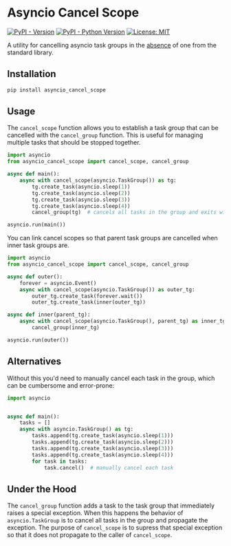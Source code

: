 # Asyncio Cancel Scope

[![PyPI - Version](https://img.shields.io/pypi/v/asyncio_cancel_scope.svg)](https://pypi.org/project/asyncio_cancel_scope)
[![PyPI - Python Version](https://img.shields.io/pypi/pyversions/asyncio_cancel_scope.svg)](https://pypi.org/project/asyncio_cancel_scope)
[![License: MIT](https://img.shields.io/badge/License-MIT-yellow.svg)](https://opensource.org/licenses/MIT)

A utility for cancelling asyncio task groups in the
[absence](https://github.com/python/cpython/issues/108951) of one from the standard
library.

## Installation

```bash
pip install asyncio_cancel_scope
```

## Usage

The `cancel_scope` function allows you to establish a task group that can be cancelled
with the `cancel_group` function. This is useful for managing multiple tasks that should
be stopped together.

```python
import asyncio
from asyncio_cancel_scope import cancel_scope, cancel_group

async def main():
    async with cancel_scope(asyncio.TaskGroup()) as tg:
        tg.create_task(asyncio.sleep(1))
        tg.create_task(asyncio.sleep(2))
        tg.create_task(asyncio.sleep(3))
        tg.create_task(asyncio.sleep(4))
        cancel_group(tg)  # cancels all tasks in the group and exits without an exception

asyncio.run(main())
```

You can link cancel scopes so that parent task groups are cancelled when inner task
groups are.

```python
import asyncio
from asyncio_cancel_scope import cancel_scope, cancel_group

async def outer():
    forever = asyncio.Event()
    async with cancel_scope(asyncio.TaskGroup()) as outer_tg:
        outer_tg.create_task(forever.wait())
        outer_tg.create_task(inner(outer_tg))

async def inner(parent_tg):
    async with cancel_scope(asyncio.TaskGroup(), parent_tg) as inner_tg:
        cancel_group(inner_tg)

asyncio.run(outer())
```

## Alternatives

Without this you'd need to manually cancel each task in the group, which can be
cumbersome and error-prone:

```python
import asyncio


async def main():
    tasks = []
    async with asyncio.TaskGroup() as tg:
        tasks.append(tg.create_task(asyncio.sleep(1)))
        tasks.append(tg.create_task(asyncio.sleep(2)))
        tasks.append(tg.create_task(asyncio.sleep(3)))
        tasks.append(tg.create_task(asyncio.sleep(4)))
        for task in tasks:
            task.cancel()  # manually cancel each task
```

## Under the Hood

The `cancel_group` function adds a task to the task group that immediately raises a
special exception. When this happens the behavior of `asyncio.TaskGroup` is to cancel
all tasks in the group and propagate the exception. The purpose of `cancel_scope` is to
supress that special exception so that it does not propagate to the caller of
`cancel_scope`.

